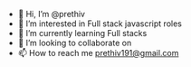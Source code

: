 - 👋 Hi, I’m @prethiv
- 👀 I’m interested in Full stack javascript roles
- 🌱 I’m currently learning Full stacks
- 💞️ I’m looking to collaborate on 
- 📫 How to reach me prethiv191@gmail.com

<!---
prethiv/prethiv is a ✨ special ✨ repository because its `README.md` (this file) appears on your GitHub profile.
You can click the Preview link to take a look at your changes.
--->
